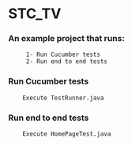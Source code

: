 # STC_TV
   ### An example project that runs:
         1- Run Cucumber tests
         2- Run end to end tests
   ### Run Cucumber tests
   
        Execute TestRunner.java

   ### Run end to end tests 
        Execute HomePageTest.java
